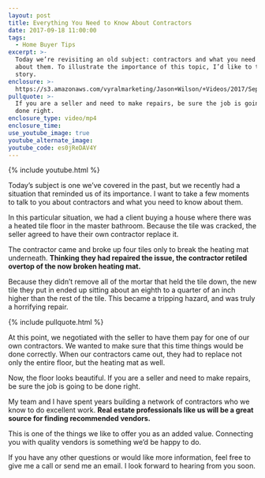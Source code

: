 ```yaml
---
layout: post
title: Everything You Need to Know About Contractors
date: 2017-09-18 11:00:00
tags:
  - Home Buyer Tips
excerpt: >-
  Today we’re revisiting an old subject: contractors and what you need to know
  about them. To illustrate the importance of this topic, I’d like to tell you a
  story.
enclosure: >-
  https://s3.amazonaws.com/vyralmarketing/Jason+Wilson/+Videos/2017/September/Woodstock%252C+GA+Real+Estate+Agent-+Everything+You+Need+to+Know+About+Contractors.mp4
pullquote: >-
  If you are a seller and need to make repairs, be sure the job is going to be
  done right.
enclosure_type: video/mp4
enclosure_time:
use_youtube_image: true
youtube_alternate_image:
youtube_code: es0jReDAV4Y
---
```



{% include youtube.html %}

Today’s subject is one we’ve covered in the past, but we recently had a situation that reminded us of its importance. I want to take a few moments to talk to you about contractors and what you need to know about them.

In this particular situation, we had a client buying a house where there was a heated tile floor in the master bathroom. Because the tile was cracked, the seller agreed to have their own contractor replace it.

The contractor came and broke up four tiles only to break the heating mat underneath. **Thinking they had repaired the issue, the contractor retiled overtop of the now broken heating mat.**

Because they didn’t remove all of the mortar that held the tile down, the new tile they put in ended up sitting about an eighth to a quarter of an inch higher than the rest of the tile. This became a tripping hazard, and was truly a horrifying repair.

{% include pullquote.html %}

At this point, we negotiated with the seller to have them pay for one of our own contractors. We wanted to make sure that this time things would be done correctly. When our contractors came out, they had to replace not only the entire floor, but the heating mat as well.

Now, the floor looks beautiful. If you are a seller and need to make repairs, be sure the job is going to be done right.

My team and I have spent years building a network of contractors who we know to do excellent work. **Real estate professionals like us will be a great source for finding recommended vendors.**

This is one of the things we like to offer you as an added value. Connecting you with quality vendors is something we’d be happy to do.

If you have any other questions or would like more information, feel free to give me a call or send me an email. I look forward to hearing from you soon.